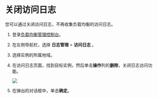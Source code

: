 # 关闭访问日志

您可以通过关闭访问日志，不再收集负载均衡的访问日志。

1.  登录[负载均衡管理控制台](https://slb.console.aliyun.com)。

2.  在左侧导航栏，选择 **日志管理** \> **访问日志** 。

3.  选择实例的所属地域。

4.  在访问日志页面，找到目标实例，然后单击**操作**列的**删除**，关闭日志访问功能。

    ![](https://static-aliyun-doc.oss-accelerate.aliyuncs.com/assets/img/zh-CN/6162948951/p65907.png)

5.  在弹出的对话框中，单击**确定**。


